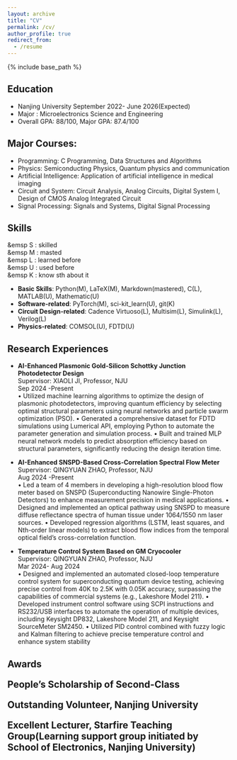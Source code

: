 ```yaml
---
layout: archive
title: "CV"
permalink: /cv/
author_profile: true
redirect_from:
  - /resume
---
```


{% include base_path %}

## Education

* Nanjing University                                    September 2022- June 2026(Expected)
* Major : Microelectronics Science and Engineering
* Overall GPA: 88/100, Major GPA: 87.4/100

## Major Courses:
 
* Programming: C Programming, Data Structures and Algorithms
* Physics: Semiconducting Physics, Quantum physics and communication
* Artificial Intelligence: Application of artificial intelligence in medical imaging
* Circuit and System: Circuit Analysis, Analog Circuits, Digital System I, Design of CMOS Analog Integrated Circuit
* Signal Processing: Signals and Systems, Digital Signal Processing
 
## Skills

&emsp S :  skilled<br>
&emsp M :  masted<br>
&emsp L :  learned before<br>
&emsp U :  used before<br>
&emsp K :  know sth about it<br>
* **Basic Skills**: Python(M), LaTeX(M), Markdown(mastered), C(L), MATLAB(U), Mathematic(U)  
* **Software-related**: PyTorch(M), sci-kit_learn(U), git(K)  
* **Circuit Design-related**: Cadence Virtuoso(L), Multisim(L), Simulink(L), Verilog(L)  
* **Physics-related**: COMSOL(U), FDTD(U)  


## Research Experiences

* **AI-Enhanced Plasmonic Gold-Silicon Schottky Junction Photodetector Design**<br>
Supervisor: XIAOLI JI, Professor, NJU<br>
Sep 2024 -Present<br>
• Utilized machine learning algorithms to optimize the design of plasmonic photodetectors, improving quantum
efficiency by selecting optimal structural parameters using neural networks and particle swarm optimization
(PSO).
• Generated a comprehensive dataset for FDTD simulations using Lumerical API, employing Python to automate
the parameter generation and simulation process.
• Built and trained MLP neural network models to predict absorption efficiency based on structural parameters,
significantly reducing the design iteration time.

* **AI-Enhanced SNSPD-Based Cross-Correlation Spectral Flow Meter**<br>
Supervisor: QINGYUAN ZHAO, Professor, NJU<br>
Aug 2024 -Present<br>
• Led a team of 4 members in developing a high-resolution blood flow meter based on SNSPD (Superconducting
Nanowire Single-Photon Detectors) to enhance measurement precision in medical applications.
• Designed and implemented an optical pathway using SNSPD to measure diffuse reflectance spectra of human
tissue under 1064/1550 nm laser sources.
• Developed regression algorithms (LSTM, least squares, and Nth-order linear models) to extract blood flow
indices from the temporal optical field’s cross-correlation function.

* **Temperature Control System Based on GM Cryocooler**<br>
Supervisor: QINGYUAN ZHAO, Professor, NJU<br>
Mar 2024- Aug 2024<br>
• Designed and implemented an automated closed-loop temperature control system for superconducting quantum
device testing, achieving precise control from 40K to 2.5K with 0.05K accuracy, surpassing the capabilities of
commercial systems (e.g., Lakeshore Model 211).
• Developed instrument control software using SCPI instructions and RS232/USB interfaces to automate the
operation of multiple devices, including Keysight DP832, Lakeshore Model 211, and Keysight SourceMeter
SM2450.
• Utilized PID control combined with fuzzy logic and Kalman filtering to achieve precise temperature control and
enhance system stability

<h2>Awards

People’s Scholarship of Second-Class

Outstanding Volunteer, Nanjing University 

Excellent Lecturer, Starfire Teaching Group(Learning support group initiated by School of Electronics, Nanjing University)
